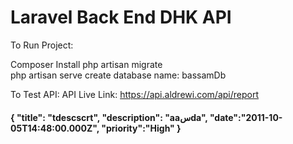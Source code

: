 <H1> Laravel Back End DHK API </H1>

<p> 

To Run Project:

Composer Install 
php artisan migrate  
php artisan serve
create database name: bassamDb

To Test API:
API Live Link: https://api.aldrewi.com/api/report

</p>

<H4>
{
    "title": "tdescscrt",
    "description": "aaسda",
    "date":"2011-10-05T14:48:00.000Z",
    "priority":"High"
}
</H4>
